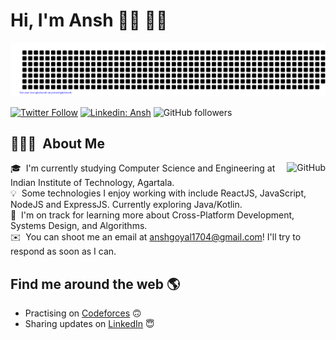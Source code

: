 # Hi, I'm Ansh 👋🏾 👨‍💻

![gitartwork](gitartwork.svg)

[![Twitter Follow](https://img.shields.io/twitter/follow/ThisIsAnshG?label=Follow)](https://twitter.com/intent/follow?screen_name=ThisIsAnshG)
[![Linkedin: Ansh](https://img.shields.io/badge/-Ansh-blue?style=flat-square&logo=Linkedin&logoColor=white&link=https://www.linkedin.com/in/thisisanshg/)](https://www.linkedin.com/in/thisisanshg/)
![GitHub followers](https://img.shields.io/github/followers/anshgoyalevil?label=Follow&style=social)


## 👨🏻‍💻 &nbsp;About Me

<img alt="GitHub" src="https://user-images.githubusercontent.com/5713670/87202985-820dcb80-c2b6-11ea-9f56-7ec461c497c3.gif" align="right"/>

🎓 &nbsp;I'm currently studying Computer Science and Engineering at Indian Institute of Technology, Agartala.\
💡 &nbsp;Some technologies I enjoy working with include ReactJS, JavaScript, NodeJS and ExpressJS. Currently exploring Java/Kotlin.\
🌱 &nbsp;I'm on track for learning more about Cross-Platform Development, Systems Design, and Algorithms.\
✉️ &nbsp;You can shoot me an email at anshgoyal1704@gmail.com! I'll try to respond as soon as I can.



## Find me around the web 🌎
- Practising on <a href="https://www.codeforces.com/profile/127001evil/">Codeforces</a> 🙃
- Sharing updates on <a href="https://www.linkedin.com/in/thisisanshg/">LinkedIn</a> 😇
